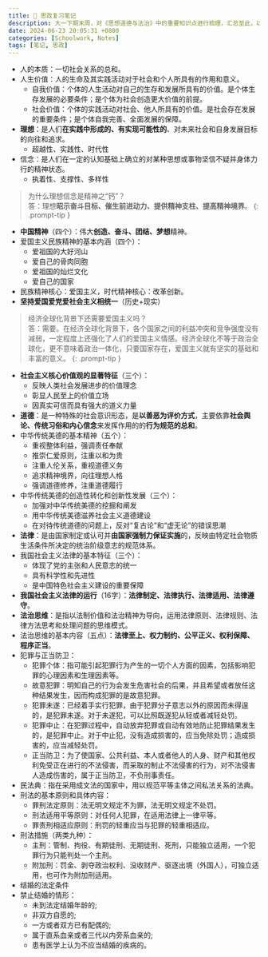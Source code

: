 ```yaml
---
title: 📕 思政复习笔记
description: 大一下期末周，对《思想道德与法治》中的重要知识点进行梳理，汇总至此，以便复习记忆。
date: 2024-06-23 20:05:31 +0800
categories: [Schoolwork, Notes]
tags: [笔记, 思政]
---
```


- 人的本质：一切社会关系的总和。
- 人生价值：人的生命及其实践活动对于社会和个人所具有的作用和意义。
  - 自我价值：个体的人生活动对自己的生存和发展所具有的价值。是个体生存发展的必要条件；是个体为社会创造更大价值的前提。
  - 社会价值：个体的实践活动对社会、他人所具有的价值。是社会存在发展的重要条件；是个体自我完善、全面发展的保障。
- **理想**：是人们**在实践中形成的、有实现可能性的**、对未来社会和自身发展目标的向往和追求。
  - 超越性、实践性、时代性
- 信念：是人们在一定的认知基础上确立的对某种思想或事物坚信不疑并身体力行的精神状态。
  - 执着性、支撑性、多样性

> 为什么理想信念是精神之“钙”？  
> 答：理想**昭示奋斗目标、催生前进动力、提供精神支柱、提高精神境界**。
{: .prompt-tip }

- **中国精神**（四个）：伟大**创造、奋斗、团结、梦想**精神。
- 爱国主义民族精神的基本内涵（四个）：
  - 爱祖国的大好河山
  - 爱自己的骨肉同胞
  - 爱祖国的灿烂文化
  - 爱自己的国家
- 民族精神核心：爱国主义，时代精神核心：改革创新。
- **坚持爱国爱党爱社会主义相统一**（历史+现实）

> 经济全球化背景下还需要爱国主义吗？  
> 答：需要。在经济全球化背景下，各个国家之间的利益冲突和竞争强度没有减弱，一定程度上还强化了人们的爱国主义情感。经济全球化不等于政治全球化，更不意味着政治一体化，只要国家存在，爱国主义就有坚实的基础和丰富的意义。
{: .prompt-tip }

- **社会主义核心价值观的显著特征**（三个）：
  - 反映人类社会发展进步的价值理念
  - 彰显人民至上的价值立场
  - 因真实可信而具有强大的道义力量
- **道德**：是一种特殊的社会意识形态，是**以善恶为评价方式**，主要依靠**社会舆论、传统习俗和内心信念**来发挥作用的的**行为规范的总和**。
- 中华传统美德的基本精神（五个）：
  - 重视整体利益，强调责任奉献
  - 推崇仁爱原则，注重以和为贵
  - 注重人伦关系，重视道德义务
  - 追求精神境界，向往理想人格
  - 强调道德修养，注重道德履行
- 中华传统美德的创造性转化和创新性发展（三个）：
  - 加强对中华传统美德的挖掘和阐发
  - 用中华传统美德滋养社会主义道德建设
  - 在对待传统道德的问题上，反对“复古论”和“虚无论”的错误思潮
- **法律**：是由国家制定或认可并**由国家强制力保证实施**的，反映由特定社会物质生活条件所决定的统治阶级意志的规范体系。
- 我国社会主义法律的基本特征（三个）：
  - 体现了党的主张和人民意志的统一
  - 具有科学性和先进性
  - 是中国特色社会主义建设的重要保障
- **我国社会主义法律的运行**（16字）：**法律制定、法律执行、法律适用、法律遵守**。
- **法治思维**：是指以法制价值和法治精神为导向，运用法律原则、法律规则、法律方法思考和处理问题的思维模式。
- 法治思维的基本内容（五点）：**法律至上、权力制约、公平正义、权利保障、程序正当**。
- 犯罪与正当防卫：
  - 犯罪个体：指可能引起犯罪行为产生的一切个人方面的因素，包括影响犯罪的心理因素和生理因素等。
  - 故意犯罪：明知自己的行为会发生危害社会的后果，并且希望或者放任这种结果发生，因而构成犯罪的是故意犯罪。
  - 犯罪未遂：已经着手实行犯罪，由于犯罪分子意志以外的原因而未得逞的，是犯罪未遂。对于未遂犯，可以比照既遂犯从轻或者减轻处罚。
  - 犯罪中止：在犯罪过程中，自动放弃犯罪或自动有效地防止犯罪结果发生的，是犯罪中止。对于中止犯，没有造成损害的，应当免除处罚；造成损害的，应当减轻处罚。
  - 正当防卫：为了使国家、公共利益、本人或者他人的人身、财产和其他权利免受正在进行的不法侵害，而采取的制止不法侵害的行为，对不法侵害人造成伤害的，属于正当防卫，不负刑事责任。
- 民法典：指在采用成文法的国家中，用以规范平等主体之间私法关系的法典。
- 刑法的基本原则和具体内容：
  - 罪刑法定原则：法无明文规定不为罪，法无明文规定不处罚。
  - 刑法适用平等原则：对任何人犯罪，在适用法律上一律平等。
  - 罪责刑相适应原则：刑罚的轻重应当与犯罪的轻重相适应。
- 刑法措施（两类九种）：
  - 主刑：管制、拘役、有期徒刑、无期徒刑、死刑，只能独立适用，一个犯罪行为只能判处一个主刑。
  - 附加刑：罚金、剥夺政治权利、没收财产、驱逐出境（外国人），可独立适用，也可作为附加刑适用。
- 结婚的法定条件
- 禁止结婚的情形：
  - 未到法定结婚年龄的;
  - 非双方自愿的;
  - 一方或者双方已有配偶的;
  - 属于直系血亲或者三代以内旁系血亲的;
  - 患有医学上认为不应当结婚的疾病的。